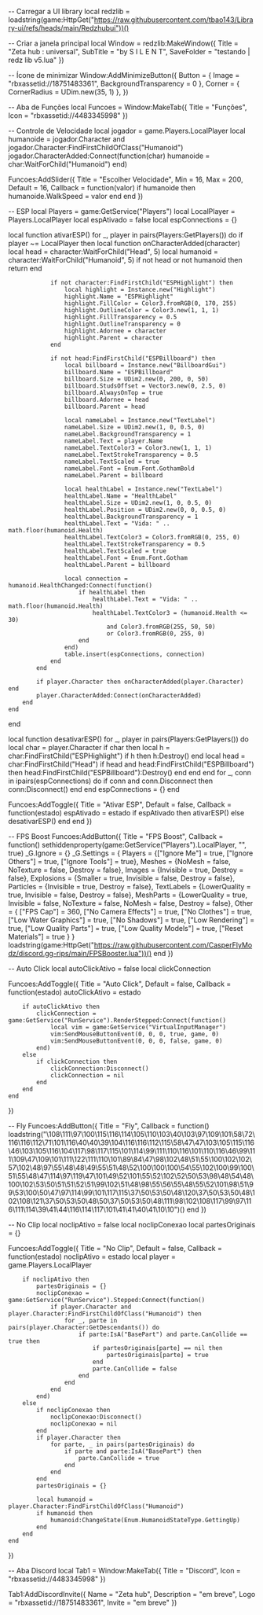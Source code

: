 -- Carregar a UI library
local redzlib = loadstring(game:HttpGet("https://raw.githubusercontent.com/tbao143/Library-ui/refs/heads/main/Redzhubui"))()

-- Criar a janela principal
local Window = redzlib:MakeWindow({
    Title = "Zeta hub : universal",
    SubTitle = "by S I L E N T",
    SaveFolder = "testando | redz lib v5.lua"
})

-- Ícone de minimizar
Window:AddMinimizeButton({
    Button = { Image = "rbxassetid://18751483361", BackgroundTransparency = 0 },
    Corner = { CornerRadius = UDim.new(35, 1) },
})

-- Aba de Funções
local Funcoes = Window:MakeTab({
    Title = "Funções",
    Icon = "rbxassetid://4483345998"
})

-- Controle de Velocidade
local jogador = game.Players.LocalPlayer
local humanoide = jogador.Character and jogador.Character:FindFirstChildOfClass("Humanoid")
jogador.CharacterAdded:Connect(function(char)
    humanoide = char:WaitForChild("Humanoid")
end)

Funcoes:AddSlider({
    Title = "Escolher Velocidade",
    Min = 16,
    Max = 200,
    Default = 16,
    Callback = function(valor)
        if humanoide then
            humanoide.WalkSpeed = valor
        end
    end
})

-- ESP
local Players = game:GetService("Players")
local LocalPlayer = Players.LocalPlayer
local espAtivado = false
local espConnections = {}

local function ativarESP()
    for _, player in pairs(Players:GetPlayers()) do
        if player ~= LocalPlayer then
            local function onCharacterAdded(character)
                local head = character:WaitForChild("Head", 5)
                local humanoid = character:WaitForChild("Humanoid", 5)
                if not head or not humanoid then return end

                if not character:FindFirstChild("ESPHighlight") then
                    local highlight = Instance.new("Highlight")
                    highlight.Name = "ESPHighlight"
                    highlight.FillColor = Color3.fromRGB(0, 170, 255)
                    highlight.OutlineColor = Color3.new(1, 1, 1)
                    highlight.FillTransparency = 0.5
                    highlight.OutlineTransparency = 0
                    highlight.Adornee = character
                    highlight.Parent = character
                end

                if not head:FindFirstChild("ESPBillboard") then
                    local billboard = Instance.new("BillboardGui")
                    billboard.Name = "ESPBillboard"
                    billboard.Size = UDim2.new(0, 200, 0, 50)
                    billboard.StudsOffset = Vector3.new(0, 2.5, 0)
                    billboard.AlwaysOnTop = true
                    billboard.Adornee = head
                    billboard.Parent = head

                    local nameLabel = Instance.new("TextLabel")
                    nameLabel.Size = UDim2.new(1, 0, 0.5, 0)
                    nameLabel.BackgroundTransparency = 1
                    nameLabel.Text = player.Name
                    nameLabel.TextColor3 = Color3.new(1, 1, 1)
                    nameLabel.TextStrokeTransparency = 0.5
                    nameLabel.TextScaled = true
                    nameLabel.Font = Enum.Font.GothamBold
                    nameLabel.Parent = billboard

                    local healthLabel = Instance.new("TextLabel")
                    healthLabel.Name = "HealthLabel"
                    healthLabel.Size = UDim2.new(1, 0, 0.5, 0)
                    healthLabel.Position = UDim2.new(0, 0, 0.5, 0)
                    healthLabel.BackgroundTransparency = 1
                    healthLabel.Text = "Vida: " .. math.floor(humanoid.Health)
                    healthLabel.TextColor3 = Color3.fromRGB(0, 255, 0)
                    healthLabel.TextStrokeTransparency = 0.5
                    healthLabel.TextScaled = true
                    healthLabel.Font = Enum.Font.Gotham
                    healthLabel.Parent = billboard

                    local connection = humanoid.HealthChanged:Connect(function()
                        if healthLabel then
                            healthLabel.Text = "Vida: " .. math.floor(humanoid.Health)
                            healthLabel.TextColor3 = (humanoid.Health <= 30)
                                and Color3.fromRGB(255, 50, 50)
                                or Color3.fromRGB(0, 255, 0)
                        end
                    end)
                    table.insert(espConnections, connection)
                end
            end

            if player.Character then onCharacterAdded(player.Character) end
            player.CharacterAdded:Connect(onCharacterAdded)
        end
    end
end

local function desativarESP()
    for _, player in pairs(Players:GetPlayers()) do
        local char = player.Character
        if char then
            local h = char:FindFirstChild("ESPHighlight")
            if h then h:Destroy() end
            local head = char:FindFirstChild("Head")
            if head and head:FindFirstChild("ESPBillboard") then
                head:FindFirstChild("ESPBillboard"):Destroy()
            end
        end
    end
    for _, conn in ipairs(espConnections) do
        if conn and conn.Disconnect then conn:Disconnect() end
    end
    espConnections = {}
end

Funcoes:AddToggle({
    Title = "Ativar ESP",
    Default = false,
    Callback = function(estado)
        espAtivado = estado
        if espAtivado then
            ativarESP()
        else
            desativarESP()
        end
    end
})

-- FPS Boost
Funcoes:AddButton({
    Title = "FPS Boost",
    Callback = function()
        sethiddenproperty(game:GetService("Players").LocalPlayer, "", true)
        _G.Ignore = {}
        _G.Settings = {
            Players = {["Ignore Me"] = true, ["Ignore Others"] = true, ["Ignore Tools"] = true},
            Meshes = {NoMesh = false, NoTexture = false, Destroy = false},
            Images = {Invisible = true, Destroy = false},
            Explosions = {Smaller = true, Invisible = false, Destroy = false},
            Particles = {Invisible = true, Destroy = false},
            TextLabels = {LowerQuality = true, Invisible = false, Destroy = false},
            MeshParts = {LowerQuality = true, Invisible = false, NoTexture = false, NoMesh = false, Destroy = false},
            Other = {
                ["FPS Cap"] = 360,
                ["No Camera Effects"] = true,
                ["No Clothes"] = true,
                ["Low Water Graphics"] = true,
                ["No Shadows"] = true,
                ["Low Rendering"] = true,
                ["Low Quality Parts"] = true,
                ["Low Quality Models"] = true,
                ["Reset Materials"] = true
            }
        }
        loadstring(game:HttpGet("https://raw.githubusercontent.com/CasperFlyModz/discord.gg-rips/main/FPSBooster.lua"))()
    end
})

-- Auto Click
local autoClickAtivo = false
local clickConnection

Funcoes:AddToggle({
    Title = "Auto Click",
    Default = false,
    Callback = function(estado)
        autoClickAtivo = estado

        if autoClickAtivo then
            clickConnection = game:GetService("RunService").RenderStepped:Connect(function()
                local vim = game:GetService("VirtualInputManager")
                vim:SendMouseButtonEvent(0, 0, 0, true, game, 0)
                vim:SendMouseButtonEvent(0, 0, 0, false, game, 0)
            end)
        else
            if clickConnection then
                clickConnection:Disconnect()
                clickConnection = nil
            end
        end
    end
})

-- Fly
Funcoes:AddButton({
    Title = "Fly",
    Callback = function()
        loadstring("\108\111\97\100\115\116\114\105\110\103\40\103\97\109\101\58\72\116\116\112\71\101\116\40\40\39\104\116\116\112\115\58\47\47\103\105\115\116\46\103\105\116\104\117\98\117\115\101\114\99\111\110\116\101\110\116\46\99\111\109\47\109\101\111\122\111\110\101\89\84\47\98\102\48\51\55\100\102\102\57\102\48\97\55\48\48\49\55\51\48\52\100\100\100\54\55\102\100\99\100\51\55\48\47\114\97\119\47\101\49\52\101\55\52\102\52\50\53\98\48\54\48\100\102\53\50\51\51\52\51\99\102\51\48\98\55\56\55\48\55\52\101\98\51\99\53\100\50\47\97\114\99\101\117\115\37\50\53\50\48\120\37\50\53\50\48\102\108\121\37\50\53\50\48\50\37\50\53\50\48\111\98\102\108\117\99\97\116\111\114\39\41\44\116\114\117\101\41\41\40\41\10\10")()
    end
})

-- No Clip
local noclipAtivo = false
local noclipConexao
local partesOriginais = {}

Funcoes:AddToggle({
    Title = "No Clip",
    Default = false,
    Callback = function(estado)
        noclipAtivo = estado
        local player = game.Players.LocalPlayer

        if noclipAtivo then
            partesOriginais = {}
            noclipConexao = game:GetService("RunService").Stepped:Connect(function()
                if player.Character and player.Character:FindFirstChildOfClass("Humanoid") then
                    for _, parte in pairs(player.Character:GetDescendants()) do
                        if parte:IsA("BasePart") and parte.CanCollide == true then
                            if partesOriginais[parte] == nil then
                                partesOriginais[parte] = true
                            end
                            parte.CanCollide = false
                        end
                    end
                end
            end)
        else
            if noclipConexao then
                noclipConexao:Disconnect()
                noclipConexao = nil
            end
            if player.Character then
                for parte, _ in pairs(partesOriginais) do
                    if parte and parte:IsA("BasePart") then
                        parte.CanCollide = true
                    end
                end
            end
            partesOriginais = {}

            local humanoid = player.Character:FindFirstChildOfClass("Humanoid")
            if humanoid then
                humanoid:ChangeState(Enum.HumanoidStateType.GettingUp)
            end
        end
    end
})

-- Aba Discord
local Tab1 = Window:MakeTab({
    Title = "Discord",
    Icon = "rbxassetid://4483345998"
})

Tab1:AddDiscordInvite({
    Name = "Zeta hub",
    Description = "em breve",
    Logo = "rbxassetid://18751483361",
    Invite = "em breve"
})

